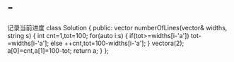 # -
记录当前进度
class Solution {
public:
    vector<int> numberOfLines(vector<int>& widths, string s) {
        int cnt=1,tot=100;
        for(auto i:s) {
            if(tot>=widths[i-'a']) tot-=widths[i-'a'];
            else ++cnt,tot=100-widths[i-'a'];
        }
        vector<int>a(2);
        a[0]=cnt,a[1]=100-tot;
        return a;
    }
};
